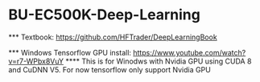 # BU-EC500K-Deep-Learning

*** Textbook: https://github.com/HFTrader/DeepLearningBook

*** Windows Tensorflow GPU install: https://www.youtube.com/watch?v=r7-WPbx8VuY
**** This is for Winodws with Nvidia GPU using CUDA 8 and CuDNN V5. For now tensorflow only support Nvidia GPU
